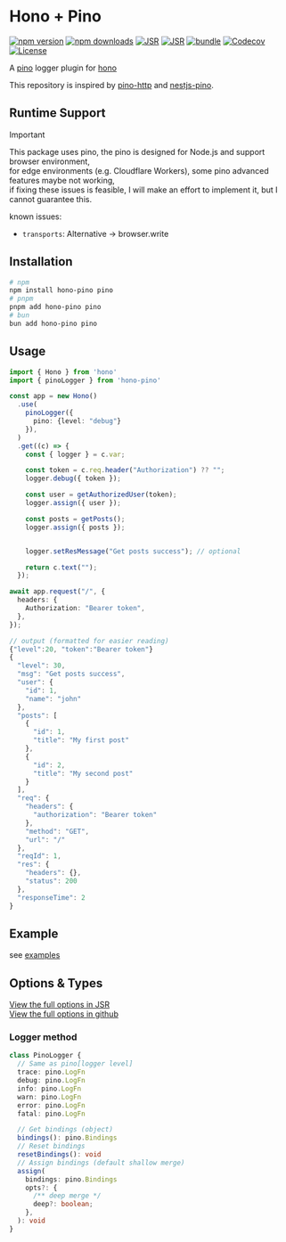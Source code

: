 # Hono + Pino

[![npm version][npm-version-src]][npm-version-href]
[![npm downloads][npm-downloads-src]][npm-downloads-href]
[![JSR][jsr-version-src]][jsr-version-href]
[![JSR][jsr-score-src]][jsr-score-href]
[![bundle][bundle-src]][bundle-href]
[![Codecov][codecov-src]][codecov-href]
[![License][license-src]][license-href]

A [pino](https://github.com/pinojs/pino) logger plugin for [hono](https://github.com/honojs/hono)

This repository is inspired by [pino-http](https://github.com/pinojs/pino-http) and [nestjs-pino](https://github.com/iamolegga/nestjs-pino).

## Runtime Support

> [!IMPORTANT]
> This package uses pino, the pino is designed for Node.js and support browser environment,  
> for edge environments (e.g. Cloudflare Workers), some pino advanced features maybe not working,  
> if fixing these issues is feasible, I will make an effort to implement it, but I cannot guarantee this.

known issues:

- `transports`: Alternative -> browser.write

## Installation

```bash
# npm
npm install hono-pino pino
# pnpm
pnpm add hono-pino pino
# bun
bun add hono-pino pino
```

## Usage

```ts
import { Hono } from 'hono'
import { pinoLogger } from 'hono-pino'

const app = new Hono()
  .use(
    pinoLogger({
      pino: {level: "debug"}
    }),
  )
  .get((c) => {
    const { logger } = c.var;

    const token = c.req.header("Authorization") ?? "";
    logger.debug({ token });

    const user = getAuthorizedUser(token);
    logger.assign({ user });

    const posts = getPosts();
    logger.assign({ posts });


    logger.setResMessage("Get posts success"); // optional

    return c.text("");
  });

await app.request("/", {
  headers: {
    Authorization: "Bearer token",
  },
});

// output (formatted for easier reading)
{"level":20, "token":"Bearer token"}
{
  "level": 30,
  "msg": "Get posts success",
  "user": {
    "id": 1,
    "name": "john"
  },
  "posts": [
    {
      "id": 1,
      "title": "My first post"
    },
    {
      "id": 2,
      "title": "My second post"
    }
  ],
  "req": {
    "headers": {
      "authorization": "Bearer token"
    },
    "method": "GET",
    "url": "/"
  },
  "reqId": 1,
  "res": {
    "headers": {},
    "status": 200
  },
  "responseTime": 2
}
```

## Example

see [examples](./examples/)

## Options & Types

[View the full options in JSR](https://jsr.io/@maou-shonen/hono-pino/doc)  
[View the full options in github](./src/types.ts)

### Logger method

```ts
class PinoLogger {
  // Same as pino[logger level]
  trace: pino.LogFn
  debug: pino.LogFn
  info: pino.LogFn
  warn: pino.LogFn
  error: pino.LogFn
  fatal: pino.LogFn

  // Get bindings (object)
  bindings(): pino.Bindings
  // Reset bindings
  resetBindings(): void
  // Assign bindings (default shallow merge)
  assign(
    bindings: pino.Bindings
    opts?: {
      /** deep merge */
      deep?: boolean;
    },
  ): void
}
```

<!-- Refs -->

[npm-version-src]: https://img.shields.io/npm/v/hono-pino
[npm-version-href]: https://npmjs.com/package/hono-pino
[npm-downloads-src]: https://img.shields.io/npm/dm/hono-pino
[npm-downloads-href]: https://npmjs.com/package/hono-pino
[jsr-version-src]: https://jsr.io/badges/@maou-shonen/hono-pino
[jsr-version-href]: https://jsr.io/@maou-shonen/hono-pino
[codecov-src]: https://img.shields.io/codecov/c/gh/maou-shonen/hono-pino/main
[jsr-score-src]: https://jsr.io/badges/@maou-shonen/hono-pino/score
[jsr-score-href]: https://jsr.io/@maou-shonen/hono-pino/score
[codecov-href]: https://codecov.io/gh/maou-shonen/hono-pino
[bundle-src]: https://img.shields.io/bundlephobia/minzip/hono-pino
[bundle-href]: https://bundlephobia.com/result?p=hono-pino
[license-src]: https://img.shields.io/github/license/maou-shonen/hono-pino.svg
[license-href]: https://github.com/maou-shonen/hono-pino/blob/main/LICENSE
